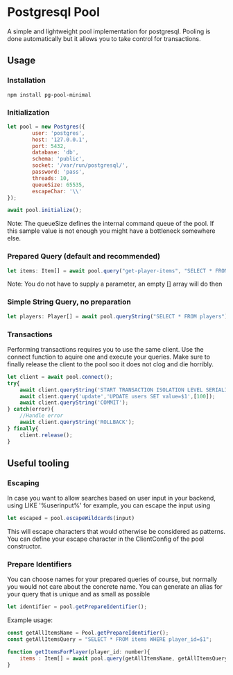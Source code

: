 # Postgresql Pool
A simple and lightweight pool implementation for postgresql.
Pooling is done automatically but it allows you to take control for transactions.

## Usage

### Installation

```
npm install pg-pool-minimal
```

### Initialization
```javascript
let pool = new Postgres({
        user: 'postgres',
        host: '127.0.0.1',
        port: 5432,
        database: 'db',
        schema: 'public',
        socket: '/var/run/postgresql/', 
        password: 'pass',
        threads: 10,
        queueSize: 65535,
        escapeChar: '\\'
});

await pool.initialize();
```

Note: The queueSize defines the internal command queue of the pool.
If this sample value is not enough you might have a bottleneck somewhere else.

### Prepared Query (default and recommended)
```javascript
let items: Item[] = await pool.query("get-player-items", "SELECT * FROM items WHERE player_id=$1", [player_id]);
```
Note: You do not have to supply a parameter, an empty [] array will do then

### Simple String Query, no preparation
```javascript
let players: Player[] = await pool.queryString("SELECT * FROM players");
```

### Transactions

Performing transactions requires you to use the same client.
Use the connect function to aquire one and execute your queries.
Make sure to finally release the client to the pool soo it does not clog and die horribly.

```javascript
let client = await pool.connect();
try{
    await client.queryString('START TRANSACTION ISOLATION LEVEL SERIALIZABLE;');
    await client.query('update','UPDATE users SET value=$1',[100]);
    await client.queryString('COMMIT');
} catch(error){
    //Handle error
    await client.queryString('ROLLBACK');
} finally{
    client.release();
}
```

## Useful tooling

### Escaping
In case you want to allow searches based on user input in your backend, using LIKE '%userinput%' for example,
you can escape the input using
```javascript
let escaped = pool.escapeWildcards(input)
```
This will escape characters that would otherwise be considered as patterns.
You can define your escape character in the ClientConfig of the pool constructor.

### Prepare Identifiers
You can choose names for your prepared queries of course, but normally you would not care about the concrete name.
You can generate an alias for your query that is unique and as small as possible

```javascript
let identifier = pool.getPrepareIdentifier();
```

Example usage:
```javascript
const getAllItemsName = Pool.getPrepareIdentifier();
const getAllItemsQuery = "SELECT * FROM items WHERE player_id=$1";

function getItemsForPlayer(player_id: number){
    items : Item[] = await pool.query(getAllItemsName, getAllItemsQuery, [player_id]);
}
```


